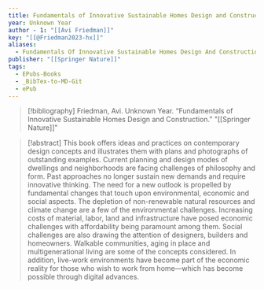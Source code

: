```yaml
---
title: Fundamentals of Innovative Sustainable Homes Design and Construction
year: Unknown Year
author - 1: "[[Avi Friedman]]"
key: "[[@Friedman2023-hx]]"
aliases:
  - Fundamentals Of Innovative Sustainable Homes Design And Construction
publisher: "[[Springer Nature]]"
tags:
  - EPubs-Books
  - _BibTex-to-MD-Git
  - ePub
---
```


> [!bibliography]
> Friedman, Avi. Unknown Year. “Fundamentals of Innovative Sustainable Homes Design and Construction.” "[[Springer Nature]]"

> [!abstract]
> This book offers ideas and practices on contemporary design concepts and illustrates them with plans and photographs of outstanding examples. Current planning and design modes of dwellings and neighborhoods are facing challenges of philosophy and form. Past approaches no longer sustain new demands and require innovative thinking. The need for a new outlook is propelled by fundamental changes that touch upon environmental, economic and social aspects. The depletion of non-renewable natural resources and climate change are a few of the environmental challenges. Increasing costs of material, labor, land and infrastructure have posed economic challenges with affordability being paramount among them. Social challenges are also drawing the attention of designers, builders and homeowners. Walkable communities, aging in place and multigenerational living are some of the concepts considered. In addition, live-work environments have become part of the economic reality for those who wish to work from home—which has become possible through digital advances.